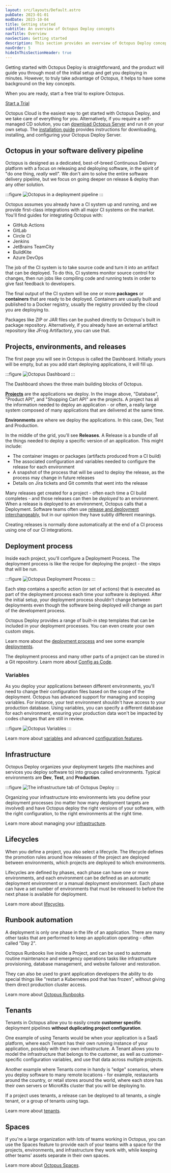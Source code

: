 ```yaml
---
layout: src/layouts/Default.astro
pubDate: 2023-01-01
modDate: 2023-10-04
title: Getting started
subtitle: An overview of Octopus Deploy concepts
navTitle: Overview
navSection: Getting started
description: This section provides an overview of Octopus Deploy concepts and links to the relevant documentation, which explore the concepts further and guide you through implementing them with Octopus Cloud or your own self-hosted Octopus Server
navOrder: 5
hideInThisSectionHeader: true
---
```


Getting started with Octopus Deploy is straightforward, and the product will guide you through most of the initial setup and get you deploying in minutes. However, to truly take advantage of Octopus, it helps to have some background on the key concepts.

When you are ready, start a free trial to explore Octopus. 

<span><a class="button trial" href="https://octopus.com/start">Start a Trial</a></span>

Octopus Cloud is the easiest way to get started with Octopus Deploy, and we take care of everything for you. Alternatively, if you require a self-managed CD solution, you can [download Octopus Server](https://octopus.com/downloads) and run it on your own setup. The [installation guide](/docs/installation) provides instructions for downloading, installing, and configuring your Octopus Deploy Server.

## Octopus in your software delivery pipeline

Octopus is designed as a dedicated, best-of-breed Continuous Delivery platform with a focus on releasing and deploying software, in the spirit of "do one thing, _really_ well". We don't aim to solve the entire software delivery pipeline, but we focus on going deeper on release & deploy than any other solution.

:::figure
![Octopus in a deployment pipeline](/docs/getting-started/octopus-in-pipeline.png)
:::

Octopus assumes you already have a CI system up and running, and we provide first-class integrations with all major CI systems on the market. You'll find guides for integrating Octopus with:

- GitHub Actions
- GitLab
- Circle CI
- Jenkins
- JetBrains TeamCity
- BuildKite
- Azure DevOps

The job of the CI system is to take source code and turn it into an artifact that can be deployed. To do this, CI systems monitor source control for changes, then run jobs like compiling code and running tests in order to give fast feedback to developers. 

The final output of the CI system will be one or more **packages** or **containers** that are ready to be deployed. Containers are usually built and published to a Docker registry, usually the registry provided by the cloud you are deploying to.  

Packages like ZIP or JAR files can be pushed directly to Octopus's built in package repository. Alternatively, if you already have an external artifact repository like JFrog Artifactory, you can use that. 

## Projects, environments, and releases

The first page you will see in Octopus is called the Dashboard. Initially yours will be empty, but as you add start deploying applications, it will fill up.

:::figure
![Octopus Dashboard](/docs/getting-started/dashboard.png)
:::

The Dashboard shows the three main building blocks of Octopus. 

**[Projects](/docs/projects)** are the applications we deploy. In the image above, "Database", "Product API", and "Shopping Cart API" are the projects. A project has all the information needed to deploy an application - or often, a really large system composed of many applications that are delivered at the same time. 

**Environments** are where we deploy the applications. In this case, Dev, Test and Production. 

In the middle of the grid, you'll see **Releases**. A Release is a bundle of all the things needed to deploy a specific version of an application. This might include:

- The container images or packages (artifacts produced from a CI build)
- The associated configuration and variables needed to configure the release for each environment
- A snapshot of the process that will be used to deploy the release, as the process may change in future releases
- Details on Jira tickets and Git commits that went into the release

Many releases get created for a project - often each time a CI build completes - and those releases can then be _deployed_ to an environment. When a release is deployed to an environment, Octopus calls that a Deployment. Software teams often use [release and deployment interchangeably](https://octopus.com/devops/continuous-delivery/deployments-vs-releases/), but in our opinion they have subtly different meanings.

Creating releases is normally done automatically at the end of a CI process using one of our CI integrations. 


## Deployment process

Inside each project, you'll configure a Deployment Process. The deployment process is like the recipe for deploying the project - the steps that will be run. 

:::figure
![Octopus Deployment Process](/docs/shared-content/concepts/images/deployment-process.png)
:::

Each step contains a specific action (or set of actions) that is executed as part of the deployment process each time your software is deployed. After the initial setup, your deployment process shouldn't change between deployments even though the software being deployed will change as part of the development process.

Octopus Deploy provides a range of built-in step templates that can be included in your deployment processes. You can even create your own custom steps.

Learn more about the [deployment process](/docs/projects/deployment-process/) and see some example [deployments](/docs/deployments).

The deployment process and many other parts of a project can be stored in a Git repository. Learn more about [Config as Code](/docs/projects/version-control).

### Variables

As you deploy your applications between different environments, you'll need to change their configuration files based on the scope of the deployment. Octopus has advanced support for managing and scoping variables. For instance, your test environment shouldn't have access to your production database. Using variables, you can specify a different database for each environment, ensuring your production data won't be impacted by codes changes that are still in review.

:::figure
![Octopus Variables](/docs/shared-content/concepts/images/variables.png)
:::

Learn more about [variables](/docs/projects/variables/) and advanced [configuration features](/docs/projects/steps/configuration-features).

## Infrastructure

Octopus Deploy organizes your deployment targets (the machines and services you deploy software to) into groups called environments. Typical environments are **Dev**, **Test**, and **Production**.

:::figure
![The infrastructure tab of Octopus Deploy](/docs/shared-content/concepts/images/infrastructure.png)
:::

Organizing your infrastructure into environments lets you define your deployment processes (no matter how many deployment targets are involved) and have Octopus deploy the right versions of your software, with the right configuration, to the right environments at the right time.

Learn more about managing your [infrastructure](/docs/infrastructure).

## Lifecycles

When you define a project, you also select a lifecycle. The lifecycle defines the promotion rules around how releases of the project are deployed between environments, which projects are deployed to which environments.

Lifecycles are defined by phases, each phase can have one or more environments, and each environment can be defined as an automatic deployment environment or a manual deployment environment. Each phase can have a set number of environments that must be released to before the next phase is available for deployment.

Learn more about [lifecycles](/docs/releases/lifecycles).

## Runbook automation

A deployment is only one phase in the life of an application. There are many other tasks that are performed to keep an application operating - often called "Day 2". 

Octopus Runbooks live inside a Project, and can be used to automate routine maintenance and emergency operations tasks like infrastructure provisioning, database management, and website failover and restoration. 

They can also be used to grant application developers the ability to do special things like "restart a Kubernetes pod that has frozen", without giving them direct production cluster access.

Learn more about [Octopus Runbooks](/docs/runbooks).

## Tenants

Tenants in Octopus allow you to easily create **customer specific** deployment pipelines **without duplicating project configuration**. 

One example of using Tenants would be when your application is a SaaS platform, where each Tenant has their own running instance of your application, possibly with their own infrastructure. A Tenant allows you to model the infrastructure that belongs to the customer, as well as customer-specific configuration variables, and use that data across multiple projects. 

Another example where Tenants come in handy is "edge" scenarios, where you deploy software to many remote locations - for example, restaurants around the country, or retail stores around the world, where each store has their own servers or MicroK8s cluster that you will be deploying to. 

If a project uses tenants, a release can be deployed to all tenants, a single tenant, or a group of tenants using tags. 

Learn more about [tenants](/docs/tenants).

## Spaces

If you're a large organization with lots of teams working in Octopus, you can use the Spaces feature to provide each of your teams with a space for the projects, environments, and infrastructure they work with, while keeping other teams' assets separate in their own spaces.

Learn more about [Octopus Spaces](/docs/administration/spaces).
